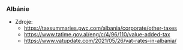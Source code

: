 ### Albánie
- Zdroje:
    - https://taxsummaries.pwc.com/albania/corporate/other-taxes
    - https://www.tatime.gov.al/eng/c/4/96/110/value-added-tax
    - https://www.vatupdate.com/2021/05/26/vat-rates-in-albania/
